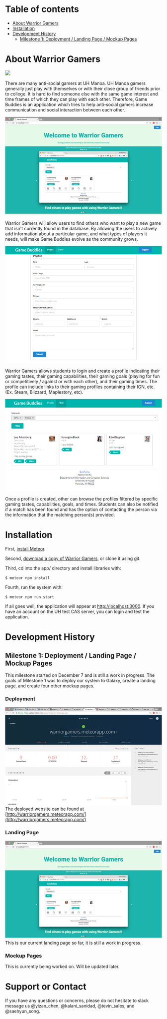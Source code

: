 # Table of contents
* [About Warrior Gamers](#about-warrior-gamers)
* [Installation](#installation)
* [Development History](#development-history)
  * [Milestone 1: Deployment / Landing Page / Mockup Pages](#milestone-1)

# About Warrior Gamers 
![](https://images.vice.com/vice/images/galleries/meta/2016/10/03/gamers-having-naps-netherlands-biggest-lan-party-876-686-1475509027.jpg)

There are many anti-social gamers at UH Manoa. UH Manoa gamers generally just play with themselves or with their close group of friends prior to college. It is hard to find someone else with the same game interest and time frames of which they can play with each other. Therefore, Game Buddies is an application which tries to help anti-social gamers increase communication and social interaction between each other.  

![](images/Landing_Page_Screenshot.png)

Warrior Gamers will allow users to find others who want to play a new game that isn't currently found in the database. By allowing the users to actively add information about a particular game, and what types of players it needs, will make Game Buddies evolve as the community grows.  

![](images/gamebuddiespro.PNG)

Warrior Gamers allows students to login and create a profile indicating their gaming tastes, their gaming capabilities, their gaming goals (playing for fun or competitively / against or with each other), and their gaming times. The profile can include links to their gaming profiles containing their IGN, etc. (Ex. Steam, Blizzard, Maplestory, etc).  

![](images/gamebuddiesdict.PNG)

Once a profile is created, other can browse the profiles filtered by specific gaming tastes, capabilities, goals, and times. Students can also be notified if a match has been found and has the option of contacting the person via the information that the matching person(s) provided.  

# Installation
First, [install Meteor](https://www.meteor.com/install).

Second, [download a copy of Warrior Gamers](https://github.com/314gb/warrior-gamers), or clone it using git.
  
Third, cd into the app/ directory and install libraries with:

```
$ meteor npm install
```

Fourth, run the system with:

```
$ meteor npm run start
```

If all goes well, the application will appear at [http://localhost:3000](http://localhost:3000). If you have an account on the UH test CAS server, you can login and test the application.

# Development History

## Milestone 1: Deployment / Landing Page / Mockup Pages
This milestone started on December 7 and is still a work in progress. The goals of Milestone 1 was to deploy our system to Galaxy, create a landing page, and create four other mockup pages.

### Deployment
![](images/Deployment_ScreenShot.png)
The deployed website can be found at [http://warriorgamers.meteorapp.com/](http://warriorgamers.meteorapp.com/)

### Landing Page
![](images/Landing_Page_Screenshot.png)
This is our current landing page so far, it is still a work in progress.

### Mockup Pages
This is currently being worked on. Will be updated later.

# Support or Contact
If you have any questions or concerns, please do not hesitate to slack message us @yizan_chen, @kalani_sanidad, @tevin_sales, and @saehyun_song.
